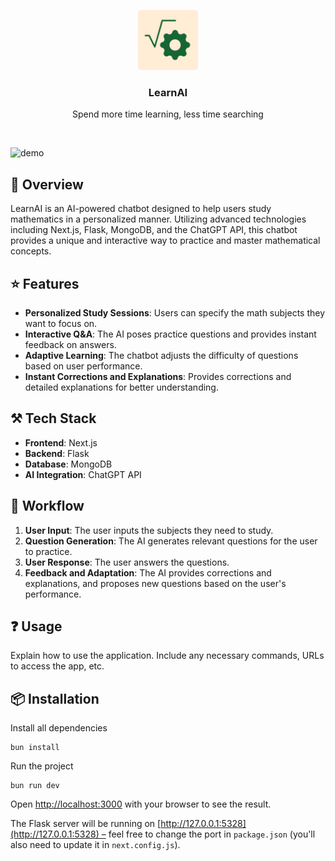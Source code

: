 <p align="center">
  <img src="public/learnai.svg" height="96">
  <h3 align="center">LearnAI</h3>
</p>

<p align="center">Spend more time learning, less time searching</p>

<br/>

![demo](https://github.com/RestartDK/learnai-math/assets/58006998/f15d1871-5052-48ee-b18f-d7776a519923)

## 📖 Overview

LearnAI is an AI-powered chatbot designed to help users study mathematics in a personalized manner. Utilizing advanced technologies including Next.js, Flask, MongoDB, and the ChatGPT API, this chatbot provides a unique and interactive way to practice and master mathematical concepts.

## ⭐ Features

- **Personalized Study Sessions**: Users can specify the math subjects they want to focus on.
- **Interactive Q&A**: The AI poses practice questions and provides instant feedback on answers.
- **Adaptive Learning**: The chatbot adjusts the difficulty of questions based on user performance.
- **Instant Corrections and Explanations**: Provides corrections and detailed explanations for better understanding.

## ⚒️ Tech Stack

- **Frontend**: Next.js
- **Backend**: Flask
- **Database**: MongoDB
- **AI Integration**: ChatGPT API

## 💨 Workflow

1. **User Input**: The user inputs the subjects they need to study.
2. **Question Generation**: The AI generates relevant questions for the user to practice.
3. **User Response**: The user answers the questions.
4. **Feedback and Adaptation**: The AI provides corrections and explanations, and proposes new questions based on the user's performance.

## ❓ Usage

Explain how to use the application. Include any necessary commands, URLs to access the app, etc.

## 📦 Installation

Install all dependencies
```
bun install
```

Run the project
```
bun run dev
```

Open [http://localhost:3000](http://localhost:3000) with your browser to see the result.

The Flask server will be running on [http://127.0.0.1:5328](http://127.0.0.1:5328) – feel free to change the port in `package.json` (you'll also need to update it in `next.config.js`).
